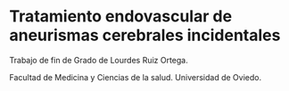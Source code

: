 # Tratamiento endovascular de aneurismas cerebrales incidentales
Trabajo de fin de Grado de Lourdes Ruiz Ortega.

Facultad de Medicina y Ciencias de la salud. Universidad de Oviedo.
